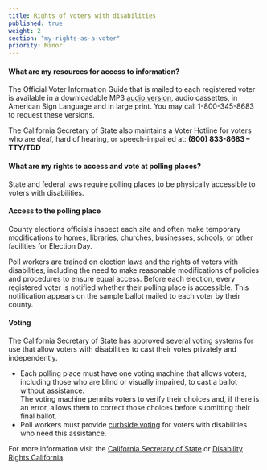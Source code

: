 ```yaml
---
title: Rights of voters with disabilities
published: true
weight: 2
section: "my-rights-as-a-voter"
priority: Minor
---
```





#### What are my resources for access to information?  
The Official Voter Information Guide that is mailed to each registered voter is available in a downloadable MP3 [audio version](http://www.sos.ca.gov/elections/voting-resources/voters-disabilities/), audio cassettes, in American Sign Language and in large print.  You may call 1-800-345-8683 to request these versions. 

The California Secretary of State also maintains a Voter Hotline for voters who are  deaf, hard of hearing, or speech-impaired at: **(800) 833-8683 – TTY/TDD**

#### What are my rights to access and vote at polling places?  
State and federal laws require polling places to be physically accessible to voters with disabilities.  

#### Access to the polling place  
County elections officials inspect each site and often make temporary modifications to homes, libraries, churches, businesses, schools, or other facilities for Election Day.  

Poll workers are trained on election laws and the rights of voters with disabilities, including the need to make reasonable modifications of policies and procedures to ensure equal access.
Before each election, every registered voter is notified whether their polling place is accessible. This notification appears  on the sample ballot mailed to each voter by their county.  

#### Voting  
The California Secretary of State has approved several voting systems for use that allow voters with disabilities to cast their votes privately and independently.
- Each polling place must have one voting machine that allows voters, including those who are blind or visually impaired, to cast a ballot without assistance.  
	The voting machine permits voters to verify their choices and, if there is an error, allows them to correct those choices before submitting their final ballot.
- Poll workers must provide [curbside voting](#item-polling-place-access-disabilities) for voters with disabilities who need this assistance.  

For more information visit the [California Secretary of State](http://www.sos.ca.gov/elections/voting-resources/voters-disabilities/) or [Disability Rights California](http://www.disabilityrightsca.org/pubs/PublicationsVoting.htm).
